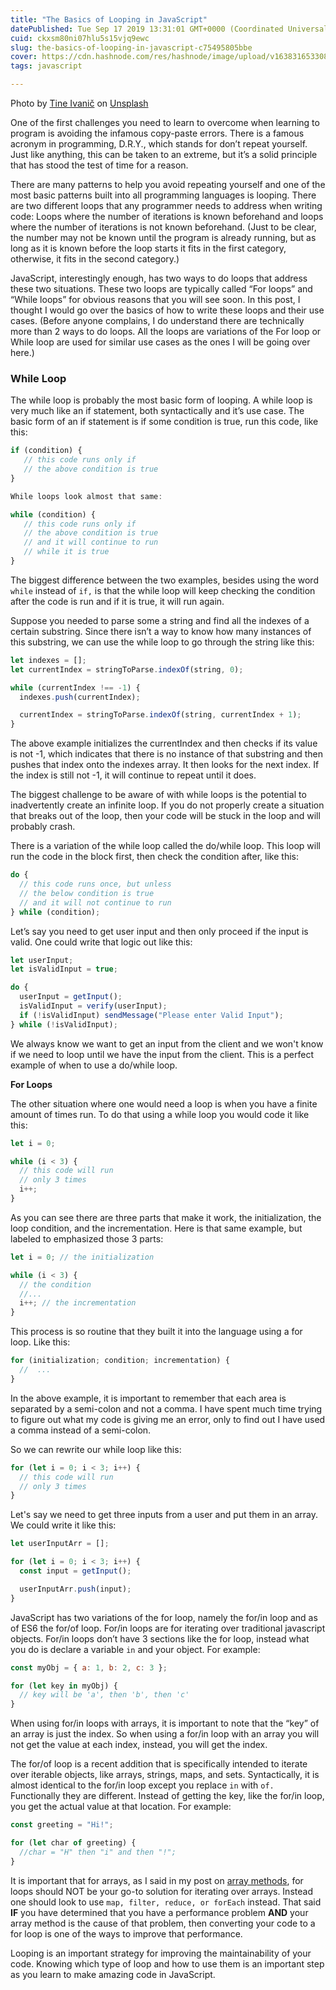 ```yaml
---
title: "The Basics of Looping in JavaScript"
datePublished: Tue Sep 17 2019 13:31:01 GMT+0000 (Coordinated Universal Time)
cuid: ckxsm80ni07hlu5s15vjq9ewc
slug: the-basics-of-looping-in-javascript-c75495805bbe
cover: https://cdn.hashnode.com/res/hashnode/image/upload/v1638316533084/aMQDtqsJH.jpeg
tags: javascript

---
```


Photo by [Tine Ivanič](https://unsplash.com/@tine999?utm_source=medium&utm_medium=referral) on [Unsplash](https://unsplash.com?utm_source=medium&utm_medium=referral)

One of the first challenges you need to learn to overcome when learning to program is avoiding the infamous copy-paste errors. There is a famous acronym in programming, D.R.Y., which stands for don’t repeat yourself. Just like anything, this can be taken to an extreme, but it’s a solid principle that has stood the test of time for a reason.

There are many patterns to help you avoid repeating yourself and one of the most basic patterns built into all programming languages is looping. There are two different loops that any programmer needs to address when writing code: Loops where the number of iterations is known beforehand and loops where the number of iterations is not known beforehand. (Just to be clear, the number may not be known until the program is already running, but as long as it is known before the loop starts it fits in the first category, otherwise, it fits in the second category.)

JavaScript, interestingly enough, has two ways to do loops that address these two situations. These two loops are typically called “For loops” and “While loops” for obvious reasons that you will see soon. In this post, I thought I would go over the basics of how to write these loops and their use cases. (Before anyone complains, I do understand there are technically more than 2 ways to do loops. All the loops are variations of the For loop or While loop are used for similar use cases as the ones I will be going over here.)

### While Loop

The while loop is probably the most basic form of looping. A while loop is very much like an if statement, both syntactically and it’s use case. The basic form of an if statement is if some condition is true, run this code, like this:

```javascript
if (condition) {
   // this code runs only if
   // the above condition is true
}

While loops look almost that same:

while (condition) {
   // this code runs only if
   // the above condition is true
   // and it will continue to run
   // while it is true
}
```

The biggest difference between the two examples, besides using the word `while` instead of `if,` is that the while loop will keep checking the condition after the code is run and if it is true, it will run again.

Suppose you needed to parse some a string and find all the indexes of a certain substring. Since there isn’t a way to know how many instances of this substring, we can use the while loop to go through the string like this:

```javascript
let indexes = [];
let currentIndex = stringToParse.indexOf(string, 0);

while (currentIndex !== -1) {
  indexes.push(currentIndex);

  currentIndex = stringToParse.indexOf(string, currentIndex + 1);
}
```

The above example initializes the currentIndex and then checks if its value is not -1, which indicates that there is no instance of that substring and then pushes that index onto the indexes array. It then looks for the next index. If the index is still not -1, it will continue to repeat until it does.

The biggest challenge to be aware of with while loops is the potential to inadvertently create an infinite loop. If you do not properly create a situation that breaks out of the loop, then your code will be stuck in the loop and will probably crash.

There is a variation of the while loop called the do/while loop. This loop will run the code in the block first, then check the condition after, like this:

```javascript
do {
  // this code runs once, but unless
  // the below condition is true
  // and it will not continue to run
} while (condition);
```

Let’s say you need to get user input and then only proceed if the input is valid. One could write that logic out like this:

```javascript
let userInput;
let isValidInput = true;

do {
  userInput = getInput();
  isValidInput = verify(userInput);
  if (!isValidInput) sendMessage("Please enter Valid Input");
} while (!isValidInput);
```

We always know we want to get an input from the client and we won't know if we need to loop until we have the input from the client. This is a perfect example of when to use a do/while loop.

**For Loops**

The other situation where one would need a loop is when you have a finite amount of times run. To do that using a while loop you would code it like this:

```javascript
let i = 0;

while (i < 3) {
  // this code will run
  // only 3 times
  i++;
}
```

As you can see there are three parts that make it work, the initialization, the loop condition, and the incrementation. Here is that same example, but labeled to emphasized those 3 parts:

```javascript
let i = 0; // the initialization

while (i < 3) {
  // the condition
  //...
  i++; // the incrementation
}
```

This process is so routine that they built it into the language using a for loop. Like this:

```javascript
for (initialization; condition; incrementation) {
  //  ...
}
```

In the above example, it is important to remember that each area is separated by a semi-colon and not a comma. I have spent much time trying to figure out what my code is giving me an error, only to find out I have used a comma instead of a semi-colon.

So we can rewrite our while loop like this:

```javascript
for (let i = 0; i < 3; i++) {
  // this code will run
  // only 3 times
}
```

Let's say we need to get three inputs from a user and put them in an array. We could write it like this:

```javascript
let userInputArr = [];

for (let i = 0; i < 3; i++) {
  const input = getInput();

  userInputArr.push(input);
}
```

JavaScript has two variations of the for loop, namely the for/in loop and as of ES6 the for/of loop. For/in loops are for iterating over traditional javascript objects. For/in loops don’t have 3 sections like the for loop, instead what you do is declare a variable `in` and your object. For example:

```javascript
const myObj = { a: 1, b: 2, c: 3 };

for (let key in myObj) {
  // key will be 'a', then 'b', then 'c'
}
```

When using for/in loops with arrays, it is important to note that the “key” of an array is just the index. So when using a for/in loop with an array you will not get the value at each index, instead, you will get the index.

The for/of loop is a recent addition that is specifically intended to iterate over iterable objects, like arrays, strings, maps, and sets. Syntactically, it is almost identical to the for/in loop except you replace `in` with `of.` Functionally they are different. Instead of getting the key, like the for/in loop, you get the actual value at that location. For example:

```javascript
const greeting = "Hi!";

for (let char of greeting) {
  //char = "H" then "i" and then "!";
}
```

It is important that for arrays, as I said in my post on [array methods](https://medium.com/the-non-traditional-developer/map-filter-reduce-the-holy-trinity-of-array-methods-16ce3bdb69e2), for loops should NOT be your go-to solution for iterating over arrays. Instead one should look to use `map, filter, reduce, or forEach` instead. That said **IF** you have determined that you have a performance problem **AND** your array method is the cause of that problem, then converting your code to a for loop is one of the ways to improve that performance.

Looping is an important strategy for improving the maintainability of your code. Knowing which type of loop and how to use them is an important step as you learn to make amazing code in JavaScript.

